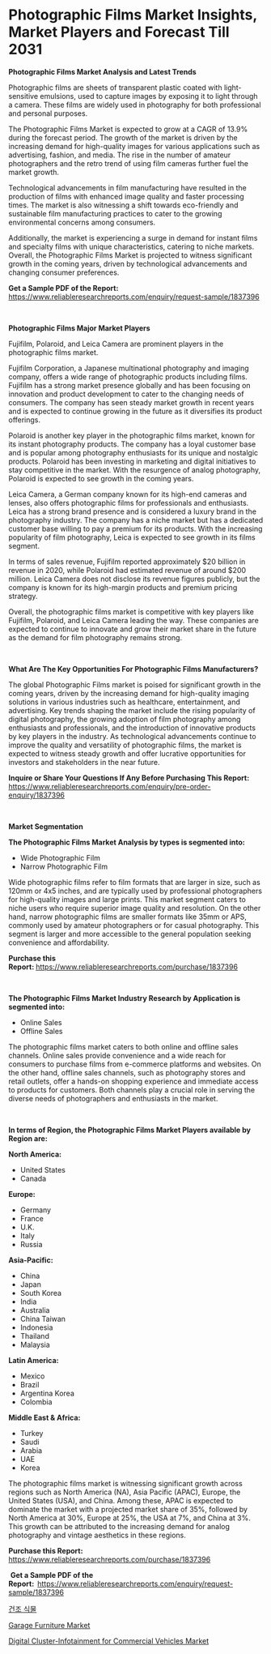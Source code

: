 <p><h1>Photographic Films Market Insights, Market Players and Forecast Till 2031</h1></p><p><strong>Photographic Films Market Analysis and Latest Trends</strong></p>
<p><p>Photographic films are sheets of transparent plastic coated with light-sensitive emulsions, used to capture images by exposing it to light through a camera. These films are widely used in photography for both professional and personal purposes.</p><p>The Photographic Films Market is expected to grow at a CAGR of 13.9% during the forecast period. The growth of the market is driven by the increasing demand for high-quality images for various applications such as advertising, fashion, and media. The rise in the number of amateur photographers and the retro trend of using film cameras further fuel the market growth.</p><p>Technological advancements in film manufacturing have resulted in the production of films with enhanced image quality and faster processing times. The market is also witnessing a shift towards eco-friendly and sustainable film manufacturing practices to cater to the growing environmental concerns among consumers.</p><p>Additionally, the market is experiencing a surge in demand for instant films and specialty films with unique characteristics, catering to niche markets. Overall, the Photographic Films Market is projected to witness significant growth in the coming years, driven by technological advancements and changing consumer preferences.</p></p>
<p><strong>Get a Sample PDF of the Report:&nbsp;</strong> <a href="https://www.reliableresearchreports.com/enquiry/request-sample/1837396">https://www.reliableresearchreports.com/enquiry/request-sample/1837396</a></p>
<p>&nbsp;</p>
<p><strong>Photographic Films Major Market Players</strong></p>
<p><p>Fujifilm, Polaroid, and Leica Camera are prominent players in the photographic films market. </p><p>Fujifilm Corporation, a Japanese multinational photography and imaging company, offers a wide range of photographic products including films. Fujifilm has a strong market presence globally and has been focusing on innovation and product development to cater to the changing needs of consumers. The company has seen steady market growth in recent years and is expected to continue growing in the future as it diversifies its product offerings.</p><p>Polaroid is another key player in the photographic films market, known for its instant photography products. The company has a loyal customer base and is popular among photography enthusiasts for its unique and nostalgic products. Polaroid has been investing in marketing and digital initiatives to stay competitive in the market. With the resurgence of analog photography, Polaroid is expected to see growth in the coming years.</p><p>Leica Camera, a German company known for its high-end cameras and lenses, also offers photographic films for professionals and enthusiasts. Leica has a strong brand presence and is considered a luxury brand in the photography industry. The company has a niche market but has a dedicated customer base willing to pay a premium for its products. With the increasing popularity of film photography, Leica is expected to see growth in its films segment.</p><p>In terms of sales revenue, Fujifilm reported approximately $20 billion in revenue in 2020, while Polaroid had estimated revenue of around $200 million. Leica Camera does not disclose its revenue figures publicly, but the company is known for its high-margin products and premium pricing strategy. </p><p>Overall, the photographic films market is competitive with key players like Fujifilm, Polaroid, and Leica Camera leading the way. These companies are expected to continue to innovate and grow their market share in the future as the demand for film photography remains strong.</p></p>
<p>&nbsp;</p>
<p><strong>What Are The Key Opportunities For Photographic Films Manufacturers?</strong></p>
<p><p>The global Photographic Films market is poised for significant growth in the coming years, driven by the increasing demand for high-quality imaging solutions in various industries such as healthcare, entertainment, and advertising. Key trends shaping the market include the rising popularity of digital photography, the growing adoption of film photography among enthusiasts and professionals, and the introduction of innovative products by key players in the industry. As technological advancements continue to improve the quality and versatility of photographic films, the market is expected to witness steady growth and offer lucrative opportunities for investors and stakeholders in the near future.</p></p>
<p><strong>Inquire or Share Your Questions If Any Before Purchasing This Report:</strong> <a href="https://www.reliableresearchreports.com/enquiry/pre-order-enquiry/1837396">https://www.reliableresearchreports.com/enquiry/pre-order-enquiry/1837396</a></p>
<p>&nbsp;</p>
<p><strong>Market Segmentation</strong></p>
<p><strong>The Photographic Films Market Analysis by types is segmented into:</strong></p>
<p><ul><li>Wide Photographic Film</li><li>Narrow Photographic Film</li></ul></p>
<p><p>Wide photographic films refer to film formats that are larger in size, such as 120mm or 4x5 inches, and are typically used by professional photographers for high-quality images and large prints. This market segment caters to niche users who require superior image quality and resolution. On the other hand, narrow photographic films are smaller formats like 35mm or APS, commonly used by amateur photographers or for casual photography. This segment is larger and more accessible to the general population seeking convenience and affordability.</p></p>
<p><strong>Purchase this Report:&nbsp;</strong><a href="https://www.reliableresearchreports.com/purchase/1837396">https://www.reliableresearchreports.com/purchase/1837396</a></p>
<p>&nbsp;</p>
<p><strong>The Photographic Films Market Industry Research by Application is segmented into:</strong></p>
<p><ul><li>Online Sales</li><li>Offline Sales</li></ul></p>
<p><p>The photographic films market caters to both online and offline sales channels. Online sales provide convenience and a wide reach for consumers to purchase films from e-commerce platforms and websites. On the other hand, offline sales channels, such as photography stores and retail outlets, offer a hands-on shopping experience and immediate access to products for customers. Both channels play a crucial role in serving the diverse needs of photographers and enthusiasts in the market.</p></p>
<p>&nbsp;</p>
<p><strong>In terms of Region, the Photographic Films Market Players available by Region are:</strong></p>
<p>
    <p> <strong> North America: </strong>
        <ul>
            <li>United States</li>
            <li>Canada</li>
        </ul>
        </p> 
    <p> <strong> Europe: </strong>
        <ul>
            <li>Germany</li>
            <li>France</li>
            <li>U.K.</li>
            <li>Italy</li>
            <li>Russia</li>
        </ul>
        </p> 
    <p> <strong> Asia-Pacific: </strong>
        <ul>
            <li>China</li>
            <li>Japan</li>
            <li>South Korea</li>
            <li>India</li>
            <li>Australia</li>
            <li>China Taiwan</li>
            <li>Indonesia</li>
            <li>Thailand</li>
            <li>Malaysia</li>
        </ul>
        </p> 
    <p> <strong> Latin America: </strong>
        <ul>
            <li>Mexico</li>
            <li>Brazil</li>
            <li>Argentina Korea</li>
            <li>Colombia</li>
        </ul>
        </p> 
    <p> <strong> Middle East & Africa: </strong>
        <ul>
            <li>Turkey</li>
            <li>Saudi</li>
            <li>Arabia</li>
            <li>UAE</li>
            <li>Korea</li>
        </ul>
    </p>
    </p>
<p><p>The photographic films market is witnessing significant growth across regions such as North America (NA), Asia Pacific (APAC), Europe, the United States (USA), and China. Among these, APAC is expected to dominate the market with a projected market share of 35%, followed by North America at 30%, Europe at 25%, the USA at 7%, and China at 3%. This growth can be attributed to the increasing demand for analog photography and vintage aesthetics in these regions.</p></p>
<p><strong>Purchase this Report: </strong><a href="https://www.reliableresearchreports.com/purchase/1837396">https://www.reliableresearchreports.com/purchase/1837396</a></p>
<p>&nbsp;<strong>Get a Sample PDF of the Report:&nbsp;&nbsp;</strong><a href="https://www.reliableresearchreports.com/enquiry/request-sample/1837396">https://www.reliableresearchreports.com/enquiry/request-sample/1837396</a></p>
<p><strong></strong></p>
<p><p><a href="https://github.com/rsg307664904/Market-Research-Report-List-1/blob/main/99445475457.md">건조 식물</a></p><p><a href="https://github.com/AKSHATREPORTPRIME/Market-Research-Report-List-3/blob/main/garage-furniture-market.md">Garage Furniture Market</a></p><p><a href="https://cedar-agate-3da.notion.site/Digital-Cluster-Infotainment-for-Commercial-Vehicles-Market-Size-Share-Trends-Analysis-Report-By--fe989c2d334e43b99dfd960cc5917037">Digital Cluster-Infotainment for Commercial Vehicles Market</a></p></p>